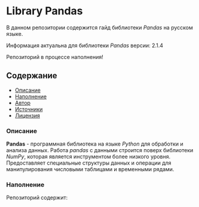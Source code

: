# Library Pandas
В данном репозитории содержится гайд библиотеки *Pandas* на русском языке.

Информация актуальна для библиотеки *Pandas* версии: 2.1.4

Репозиторий в процессе наполнения!

## Содержание
- [Описание](#описание)
- [Наполнение](#наполнение)
- [Автор](#автор)
- [Источники](#источники)
- [Лицензия](#лицензия)

### Описание
**Pandas** - программная библиотека на языке *Python* для обработки и анализа данных. Работа *pandas* с данными строится поверх библиотеки *NumPy*, которая является инструментом более низкого уровня. Предоставляет специальные структуры данных и операции для манипулирования числовыми таблицами и временными рядами.

### Наполнение
Репозиторий содержит:
